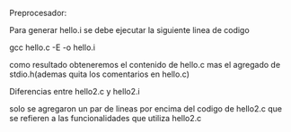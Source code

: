 Preprocesador:

Para generar hello.i se debe ejecutar la siguiente linea de codigo

 gcc hello.c -E -o hello.i
 
 como resultado obteneremos el contenido de hello.c mas el agregado de stdio.h(ademas quita los comentarios en hello.c)
 
 Diferencias entre hello2.c y hello2.i 
 
 solo se agregaron un par de lineas por encima del codigo de hello2.c que se refieren a las funcionalidades que utiliza hello2.c
 
 
